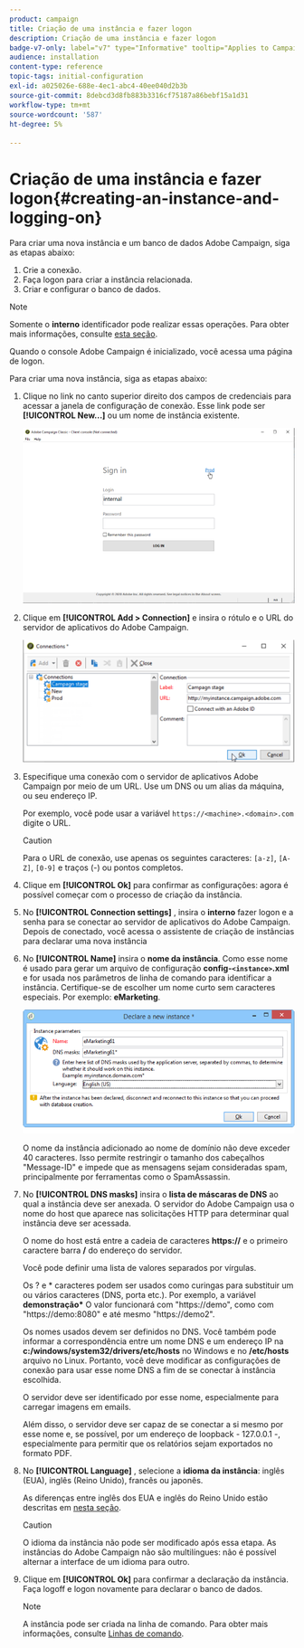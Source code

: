 ```yaml
---
product: campaign
title: Criação de uma instância e fazer logon
description: Criação de uma instância e fazer logon
badge-v7-only: label="v7" type="Informative" tooltip="Applies to Campaign Classic v7 only"
audience: installation
content-type: reference
topic-tags: initial-configuration
exl-id: a025026e-688e-4ec1-abc4-40ee040d2b3b
source-git-commit: 8debcd3d8fb883b3316cf75187a86bebf15a1d31
workflow-type: tm+mt
source-wordcount: '587'
ht-degree: 5%

---
```


# Criação de uma instância e fazer logon{#creating-an-instance-and-logging-on}



Para criar uma nova instância e um banco de dados Adobe Campaign, siga as etapas abaixo:

1. Crie a conexão.
1. Faça logon para criar a instância relacionada.
1. Criar e configurar o banco de dados.

>[!NOTE]
>
>Somente o **interno** identificador pode realizar essas operações. Para obter mais informações, consulte [esta seção](../../installation/using/configuring-campaign-server.md#internal-identifier).

Quando o console Adobe Campaign é inicializado, você acessa uma página de logon.

Para criar uma nova instância, siga as etapas abaixo:

1. Clique no link no canto superior direito dos campos de credenciais para acessar a janela de configuração de conexão. Esse link pode ser **[!UICONTROL New...]** ou um nome de instância existente.

   ![](assets/s_ncs_install_define_connection_01.png)

1. Clique em **[!UICONTROL Add > Connection]** e insira o rótulo e o URL do servidor de aplicativos do Adobe Campaign.

   ![](assets/s_ncs_install_define_connection_02.png)

1. Especifique uma conexão com o servidor de aplicativos Adobe Campaign por meio de um URL. Use um DNS ou um alias da máquina, ou seu endereço IP.

   Por exemplo, você pode usar a variável `https://<machine>.<domain>.com` digite o URL.

   >[!CAUTION]
   >
   >Para o URL de conexão, use apenas os seguintes caracteres: `[a-z]`, `[A-Z]`, `[0-9]` e traços (-) ou pontos completos.

1. Clique em **[!UICONTROL Ok]** para confirmar as configurações: agora é possível começar com o processo de criação da instância.
1. No **[!UICONTROL Connection settings]** , insira o **interno** fazer logon e a senha para se conectar ao servidor de aplicativos do Adobe Campaign. Depois de conectado, você acessa o assistente de criação de instâncias para declarar uma nova instância
1. No **[!UICONTROL Name]** insira o **nome da instância**. Como esse nome é usado para gerar um arquivo de configuração **config-`<instance>`.xml** e for usada nos parâmetros de linha de comando para identificar a instância. Certifique-se de escolher um nome curto sem caracteres especiais. Por exemplo: **eMarketing**.

   ![](assets/s_ncs_install_create_instance.png)

   O nome da instância adicionado ao nome de domínio não deve exceder 40 caracteres. Isso permite restringir o tamanho dos cabeçalhos &quot;Message-ID&quot; e impede que as mensagens sejam consideradas spam, principalmente por ferramentas como o SpamAssassin.

1. No **[!UICONTROL DNS masks]** insira o **lista de máscaras de DNS** ao qual a instância deve ser anexada. O servidor do Adobe Campaign usa o nome do host que aparece nas solicitações HTTP para determinar qual instância deve ser acessada.

   O nome do host está entre a cadeia de caracteres **https://** e o primeiro caractere barra **/** do endereço do servidor.

   Você pode definir uma lista de valores separados por vírgulas.

   Os ? e &#42; caracteres podem ser usados como curingas para substituir um ou vários caracteres (DNS, porta etc.). Por exemplo, a variável **demonstração&#42;** O valor funcionará com &quot;https://demo&quot;, como com &quot;https://demo:8080&quot; e até mesmo &quot;https://demo2&quot;.

   Os nomes usados devem ser definidos no DNS. Você também pode informar a correspondência entre um nome DNS e um endereço IP na **c:/windows/system32/drivers/etc/hosts** no Windows e no **/etc/hosts** arquivo no Linux. Portanto, você deve modificar as configurações de conexão para usar esse nome DNS a fim de se conectar à instância escolhida.

   O servidor deve ser identificado por esse nome, especialmente para carregar imagens em emails.

   Além disso, o servidor deve ser capaz de se conectar a si mesmo por esse nome e, se possível, por um endereço de loopback - 127.0.0.1 -, especialmente para permitir que os relatórios sejam exportados no formato PDF.

1. No **[!UICONTROL Language]** , selecione a **idioma da instância**: inglês (EUA), inglês (Reino Unido), francês ou japonês.

   As diferenças entre inglês dos EUA e inglês do Reino Unido estão descritas em [nesta seção](../../platform/using/adobe-campaign-workspace.md#date-and-time).

   >[!CAUTION]
   >
   >O idioma da instância não pode ser modificado após essa etapa. As instâncias do Adobe Campaign não são multilíngues: não é possível alternar a interface de um idioma para outro.

1. Clique em **[!UICONTROL Ok]** para confirmar a declaração da instância. Faça logoff e logon novamente para declarar o banco de dados.

   >[!NOTE]
   >
   >A instância pode ser criada na linha de comando. Para obter mais informações, consulte [Linhas de comando](../../installation/using/command-lines.md).
